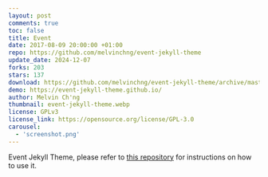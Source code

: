 ```yaml
---
layout: post
comments: true
toc: false
title: Event
date: 2017-08-09 20:00:00 +01:00
repo: https://github.com/melvinchng/event-jekyll-theme
update_date: 2024-12-07
forks: 203
stars: 137
download: https://github.com/melvinchng/event-jekyll-theme/archive/master.zip
demo: https://event-jekyll-theme.github.io/
author: Melvin Ch'ng
thumbnail: event-jekyll-theme.webp
license: GPLv3
license_link: https://opensource.org/license/GPL-3.0
carousel:
  - 'screenshot.png'
---
```


Event Jekyll Theme, please refer to [this repository](https://github.com/melvinchng/event-jekyll-theme) for instructions on how to use it.
